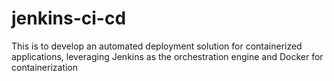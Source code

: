 # jenkins-ci-cd
This is to develop an automated deployment solution for containerized applications,  leveraging Jenkins as the orchestration engine and Docker for containerization
